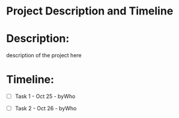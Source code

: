 # Project Description and Timeline
# Description:
description of the project here

# Timeline:
- [ ] Task 1 - Oct 25 - byWho
- [ ] Task 2 - Oct 26 - byWho

